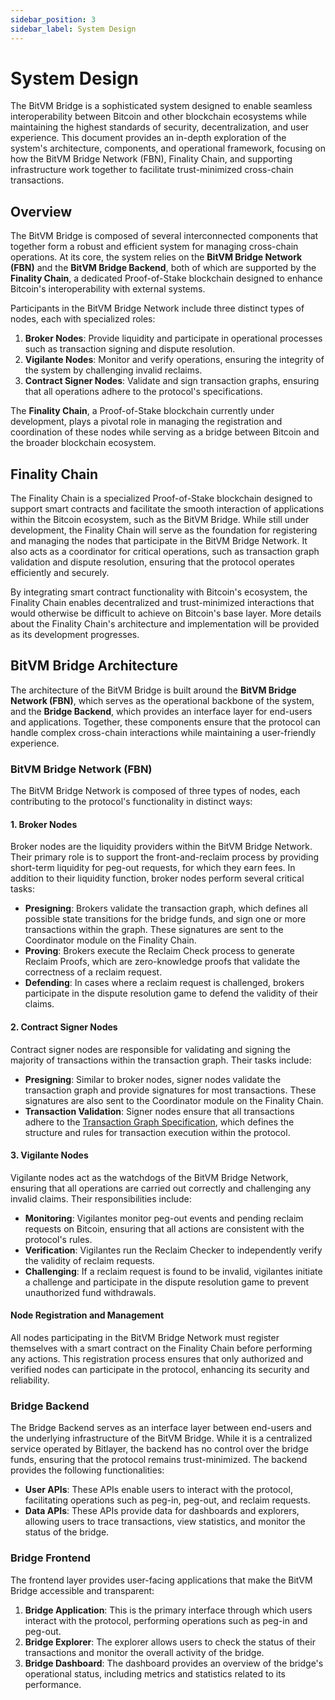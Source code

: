 ```yaml
---
sidebar_position: 3
sidebar_label: System Design
---
```


# System Design

The BitVM Bridge is a sophisticated system designed to enable seamless interoperability between Bitcoin and other blockchain ecosystems while maintaining the highest standards of security, decentralization, and user experience. This document provides an in-depth exploration of the system's architecture, components, and operational framework, focusing on how the BitVM Bridge Network (FBN), Finality Chain, and supporting infrastructure work together to facilitate trust-minimized cross-chain transactions.

## Overview

The BitVM Bridge is composed of several interconnected components that together form a robust and efficient system for managing cross-chain operations. At its core, the system relies on the **BitVM Bridge Network (FBN)** and the **BitVM Bridge Backend**, both of which are supported by the **Finality Chain**, a dedicated Proof-of-Stake blockchain designed to enhance Bitcoin's interoperability with external systems.

Participants in the BitVM Bridge Network include three distinct types of nodes, each with specialized roles:
1. **Broker Nodes**: Provide liquidity and participate in operational processes such as transaction signing and dispute resolution.
2. **Vigilante Nodes**: Monitor and verify operations, ensuring the integrity of the system by challenging invalid reclaims.
3. **Contract Signer Nodes**: Validate and sign transaction graphs, ensuring that all operations adhere to the protocol's specifications.

The **Finality Chain**, a Proof-of-Stake blockchain currently under development, plays a pivotal role in managing the registration and coordination of these nodes while serving as a bridge between Bitcoin and the broader blockchain ecosystem.

## Finality Chain

The Finality Chain is a specialized Proof-of-Stake blockchain designed to support smart contracts and facilitate the smooth interaction of applications within the Bitcoin ecosystem, such as the BitVM Bridge. While still under development, the Finality Chain will serve as the foundation for registering and managing the nodes that participate in the BitVM Bridge Network. It also acts as a coordinator for critical operations, such as transaction graph validation and dispute resolution, ensuring that the protocol operates efficiently and securely.

By integrating smart contract functionality with Bitcoin's ecosystem, the Finality Chain enables decentralized and trust-minimized interactions that would otherwise be difficult to achieve on Bitcoin's base layer. More details about the Finality Chain's architecture and implementation will be provided as its development progresses.

## BitVM Bridge Architecture

The architecture of the BitVM Bridge is built around the **BitVM Bridge Network (FBN)**, which serves as the operational backbone of the system, and the **Bridge Backend**, which provides an interface layer for end-users and applications. Together, these components ensure that the protocol can handle complex cross-chain interactions while maintaining a user-friendly experience.

### BitVM Bridge Network (FBN)

The BitVM Bridge Network is composed of three types of nodes, each contributing to the protocol's functionality in distinct ways:

#### 1. **Broker Nodes**
Broker nodes are the liquidity providers within the BitVM Bridge Network. Their primary role is to support the front-and-reclaim process by providing short-term liquidity for peg-out requests, for which they earn fees. In addition to their liquidity function, broker nodes perform several critical tasks:
- **Presigning**: Brokers validate the transaction graph, which defines all possible state transitions for the bridge funds, and sign one or more transactions within the graph. These signatures are sent to the Coordinator module on the Finality Chain.
- **Proving**: Brokers execute the Reclaim Check process to generate Reclaim Proofs, which are zero-knowledge proofs that validate the correctness of a reclaim request.
- **Defending**: In cases where a reclaim request is challenged, brokers participate in the dispute resolution game to defend the validity of their claims.

#### 2. **Contract Signer Nodes**
Contract signer nodes are responsible for validating and signing the majority of transactions within the transaction graph. Their tasks include:
- **Presigning**: Similar to broker nodes, signer nodes validate the transaction graph and provide signatures for most transactions. These signatures are also sent to the Coordinator module on the Finality Chain.
- **Transaction Validation**: Signer nodes ensure that all transactions adhere to the [Transaction Graph Specification](#), which defines the structure and rules for transaction execution within the protocol.

#### 3. **Vigilante Nodes**
Vigilante nodes act as the watchdogs of the BitVM Bridge Network, ensuring that all operations are carried out correctly and challenging any invalid claims. Their responsibilities include:
- **Monitoring**: Vigilantes monitor peg-out events and pending reclaim requests on Bitcoin, ensuring that all actions are consistent with the protocol's rules.
- **Verification**: Vigilantes run the Reclaim Checker to independently verify the validity of reclaim requests.
- **Challenging**: If a reclaim request is found to be invalid, vigilantes initiate a challenge and participate in the dispute resolution game to prevent unauthorized fund withdrawals.

#### Node Registration and Management
All nodes participating in the BitVM Bridge Network must register themselves with a smart contract on the Finality Chain before performing any actions. This registration process ensures that only authorized and verified nodes can participate in the protocol, enhancing its security and reliability.

### Bridge Backend

The Bridge Backend serves as an interface layer between end-users and the underlying infrastructure of the BitVM Bridge. While it is a centralized service operated by Bitlayer, the backend has no control over the bridge funds, ensuring that the protocol remains trust-minimized. The backend provides the following functionalities:
- **User APIs**: These APIs enable users to interact with the protocol, facilitating operations such as peg-in, peg-out, and reclaim requests.
- **Data APIs**: These APIs provide data for dashboards and explorers, allowing users to trace transactions, view statistics, and monitor the status of the bridge.

### Bridge Frontend

The frontend layer provides user-facing applications that make the BitVM Bridge accessible and transparent:
1. **Bridge Application**: This is the primary interface through which users interact with the protocol, performing operations such as peg-in and peg-out.
2. **Bridge Explorer**: The explorer allows users to check the status of their transactions and monitor the overall activity of the bridge.
3. **Bridge Dashboard**: The dashboard provides an overview of the bridge's operational status, including metrics and statistics related to its performance.

